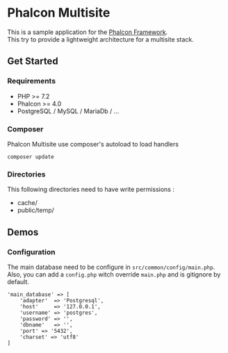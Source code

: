 # Phalcon Multisite

This is a sample application for the [Phalcon Framework](https://github.com/phalcon/cphalcon). \
This try to provide a lightweight architecture for a multisite stack. 
   
## Get Started

### Requirements

* PHP >= 7.2
* Phalcon >= 4.0
* PostgreSQL / MySQL / MariaDb / ...

### Composer

 Phalcon Multisite use composer's autoload to load handlers

    composer update
    
### Directories

This following directories need to have write permissions : 

* cache/
* public/temp/

## Demos

### Configuration

The main database need to be configure in `src/common/config/main.php`. \
Also, you can add a `config.php` witch override `main.php` and is gitignore by default.

```
'main_database' => [
    'adapter'  => 'Postgresql',
    'host'     => '127.0.0.1',
    'username' => 'postgres',
    'password' => '',
    'dbname'   => '',
    'port' => '5432',
    'charset' => 'utf8'
]
```
 